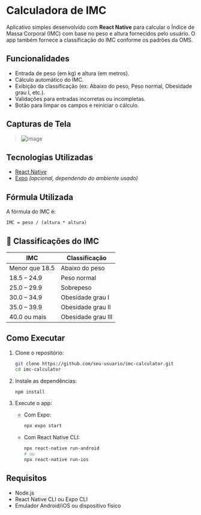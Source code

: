# Calculadora de IMC

Aplicativo simples desenvolvido com **React Native** para calcular o Índice de Massa Corporal (IMC) com base no peso e altura fornecidos pelo usuário. O app também fornece a classificação do IMC conforme os padrões da OMS.

## Funcionalidades

- Entrada de peso (em kg) e altura (em metros).
- Cálculo automático do IMC.
- Exibição da classificação (ex: Abaixo do peso, Peso normal, Obesidade grau I, etc.).
- Validações para entradas incorretas ou incompletas.
- Botão para limpar os campos e reiniciar o cálculo.

## Capturas de Tela

> ![image](https://github.com/user-attachments/assets/5a930785-7861-40d3-964d-bd161116a906)


##  Tecnologias Utilizadas

- [React Native](https://reactnative.dev/)
- [Expo](https://expo.dev/) *(opcional, dependendo do ambiente usado)*

##  Fórmula Utilizada

A fórmula do IMC é:

```
IMC = peso / (altura * altura)
```

## 🧾 Classificações do IMC

| IMC                  | Classificação         |
|----------------------|-----------------------|
| Menor que 18.5       | Abaixo do peso        |
| 18.5 – 24.9          | Peso normal           |
| 25.0 – 29.9          | Sobrepeso             |
| 30.0 – 34.9          | Obesidade grau I      |
| 35.0 – 39.9          | Obesidade grau II     |
| 40.0 ou mais         | Obesidade grau III    |

## Como Executar

1. Clone o repositório:
   ```bash
   git clone https://github.com/seu-usuario/imc-calculator.git
   cd imc-calculator
   ```

2. Instale as dependências:
   ```bash
   npm install
   ```

3. Execute o app:
   - Com Expo:
     ```bash
     npx expo start
     ```
   - Com React Native CLI:
     ```bash
     npx react-native run-android
     # ou
     npx react-native run-ios
     ```

## Requisitos

- Node.js
- React Native CLI ou Expo CLI
- Emulador Android/iOS ou dispositivo físico

